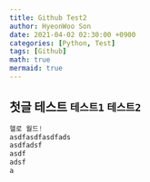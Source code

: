 ```yaml
---
title: Github Test2
author: HyeonWoo Son
date: 2021-04-02 02:30:00 +0900
categories: [Python, Test]
tags: [Github]
math: true
mermaid: true
---
```


## 첫글 테스트 `테스트1` ``테스트2``
```python
헬로 월드!
asdfasdfasdfads
asdfadsf
asdf
adsf
a
```
